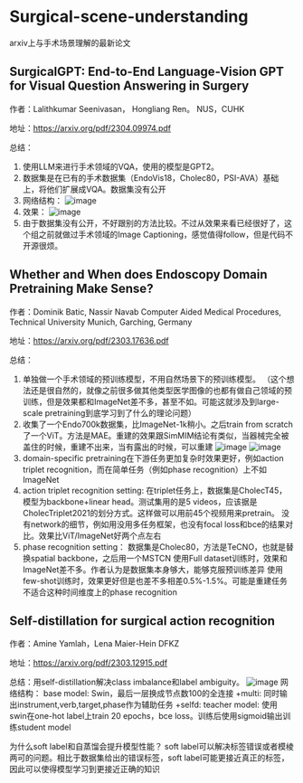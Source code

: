 # Surgical-scene-understanding
arxiv上与手术场景理解的最新论文


## SurgicalGPT: End-to-End Language-Vision GPT for Visual Question Answering in Surgery
作者：Lalithkumar Seenivasan， Hongliang Ren。 NUS，CUHK

地址：https://arxiv.org/pdf/2304.09974.pdf

总结：
1. 使用LLM来进行手术领域的VQA，使用的模型是GPT2。
2. 数据集是在已有的手术数据集（EndoVis18，Cholec80，PSI-AVA）基础上，将他们扩展成VQA。数据集没有公开
3. 网络结构：
![image](https://user-images.githubusercontent.com/109274751/234734939-79cac6ce-3a53-4322-b644-dd61b0d8a7bb.png)
4. 效果：
![image](https://user-images.githubusercontent.com/109274751/234735009-2aaaba72-5b05-4f16-bf3e-970fb0b9b71f.png)
5. 由于数据集没有公开，不好跟别的方法比较。不过从效果来看已经很好了，这个组之前就做过手术领域的Image Captioning，感觉值得follow，但是代码不开源很烦。


## Whether and When does Endoscopy Domain Pretraining Make Sense?
作者：Dominik Batic, Nassir Navab  Computer Aided Medical Procedures, Technical University Munich, Garching, Germany

地址：https://arxiv.org/pdf/2303.17636.pdf

总结：
1. 单独做一个手术领域的预训练模型，不用自然场景下的预训练模型。
（这个想法还是很自然的，就像之前很多做其他类型医学图像的也都有做自己领域的预训练，但是效果都和ImageNet差不多，甚至不如。可能这就涉及到large-scale pretraining到底学习到了什么的理论问题）
2. 收集了一个Endo700k数据集，比ImageNet-1k稍小。之后train from scratch 了一个ViT。方法是MAE。重建的效果跟SimMIM结论有类似，当器械完全被盖住的时候，重建不出来，当有露出的时候，可以重建
![image](https://user-images.githubusercontent.com/109274751/234739627-6b0bb625-2c4f-40e8-a238-074560a5cffa.png)
![image](https://user-images.githubusercontent.com/109274751/234739667-abb7fdb6-210d-478e-b57a-920cf8576282.png)
3. domain-specific pretraining在下游任务更加复杂时效果更好，例如action triplet recognition，而在简单任务（例如phase recognition）上不如ImageNet
4. action triplet recognition setting: 
在triplet任务上，数据集是CholecT45，模型为backbone+linear head。测试集用的是5 videos，应该据是CholecTriplet2021的划分方式。这样做可以用前45个视频用来pretrain。
没有network的细节，例如用没用多任务框架，也没有focal loss和bce的结果对比。效果比ViT/ImageNet好两个点左右
5. phase recognition setting：
数据集是Cholec80，方法是TeCNO，也就是替换spatial backbone，之后用一个MSTCN
使用Full dataset训练时，效果和ImageNet差不多。作者认为是数据集本身够大，能够克服预训练差异
使用few-shot训练时，效果更好但是也差不多相差0.5%-1.5%。可能是重建任务不适合这种时间维度上的phase recognition


## Self-distillation for surgical action recognition
作者：Amine Yamlah，Lena Maier-Hein DFKZ

地址：https://arxiv.org/pdf/2303.12915.pdf

总结：用self-distillation解决class imbalance和label ambiguity。
![image](https://user-images.githubusercontent.com/109274751/234743898-d8b09ee4-7487-4072-a184-76202a5d1178.png)
网络结构：
base model: Swin，最后一层换成节点数100的全连接
+multi: 同时输出instrument,verb,target,phase作为辅助任务
+selfd: teacher model: 使用swin在one-hot label上train 20 epochs，bce loss。训练后使用sigmoid输出训练student model

为什么soft label和自蒸馏会提升模型性能？
soft label可以解决标签错误或者模棱两可的问题。相比于数据集给出的错误标签，soft label可能更接近真正的标签，因此可以使得模型学习到更接近正确的知识



